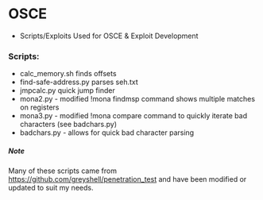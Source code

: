 # OSCE
- Scripts/Exploits Used for OSCE & Exploit Development

### Scripts:

- calc_memory.sh finds offsets
- find-safe-address.py parses seh.txt
- jmpcalc.py quick jump finder
- mona2.py - modified !mona findmsp command shows multiple matches on registers
- mona3.py - modified !mona compare command to quickly iterate bad characters (see badchars.py)
- badchars.py - allows for quick bad character parsing

##### Note
Many of these scripts came from https://github.com/greyshell/penetration_test and have been modified or updated to suit my needs. 
